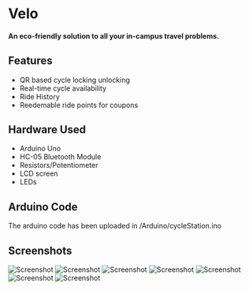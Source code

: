 # Velo
#### An eco-friendly solution to all your in-campus travel problems.


## Features
- QR based cycle locking unlocking
- Real-time cycle availability
- Ride History
- Reedemable ride points for coupons

## Hardware Used
- Arduino Uno
- HC-05 Bluetooth Module
- Resistors/Potentiometer
- LCD screen
- LEDs

## Arduino Code
The arduino code has been uploaded in /Arduino/cycleStation.ino

## Screenshots
![Screenshot](/Screenshots/signinpage.jpg)
![Screenshot](/Screenshots/homepage.jpg)
![Screenshot](/Screenshots/qrtolock.jpg)
![Screenshot](/Screenshots/ridingpage.jpg)
![Screenshot](/Screenshots/qrtounlock.jpg)
![Screenshot](/Screenshots/rideendpage.jpg)
![Screenshot](/Screenshots/ridehistory.jpg)
